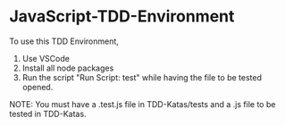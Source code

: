 # JavaScript-TDD-Environment

To use this TDD Environment, 
1. Use VSCode
2. Install all node packages
3. Run the script "Run Script: test" while having the file to be tested opened.

NOTE: You must have a <Name>.test.js file in TDD-Katas/tests and a <Name>.js file to be tested in TDD-Katas.
